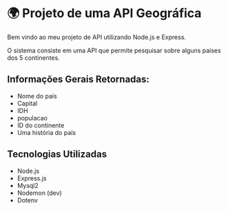 <h1>🌍 Projeto de uma API Geográfica</h1>
<p>Bem vindo ao meu projeto de API utilizando Node.js e Express.</p>
<p>O sistema consiste em uma API que permite pesquisar sobre alguns países dos 5 continentes.</p>
<h2>Informações Gerais Retornadas:</h2>
<ul>
    <li>Nome do país</li>
    <li>Capital</li>
    <li>IDH</li>
    <li>populacao</li>
    <li>ID do continente</li>
    <li>Uma história do país</li>
</ul>
<h2>Tecnologias Utilizadas</h2>
<ul>
    <li>Node.js</li>
    <li>Express.js</li>
    <li>Mysql2</li>
    <li>Nodemon (dev)</li>
    <li>Dotenv</li>
</ul>